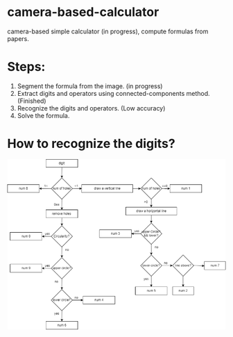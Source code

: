 # camera-based-calculator
camera-based simple calculator (in progress), compute formulas from papers.

# Steps:

1. Segment the formula from the image. (in progress)
1. Extract digits and operators using connected-components method. (Finished)
1. Recognize the digits and operators. (Low accuracy)
1. Solve the formula. 

# How to recognize the digits?
![digit recongnition](Diagram.png)

